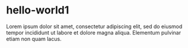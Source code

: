 # hello-world1
Lorem ipsum dolor sit amet, consectetur adipiscing elit, sed do eiusmod tempor incididunt ut labore et dolore magna aliqua. Elementum pulvinar etiam non quam lacus.
